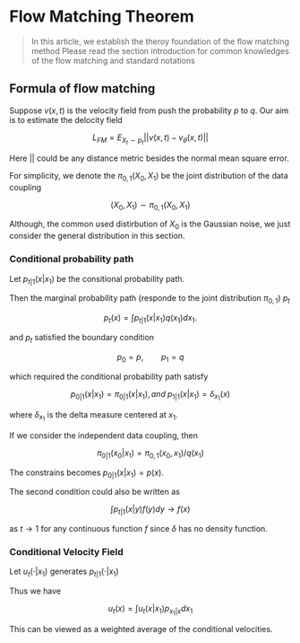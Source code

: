 # Flow Matching Theorem
> In this article, we establish the theroy foundation of the flow matching method
> Please read the section introduction for common knowledges of the flow matching and standard notations

## Formula of flow matching

Suppose $v(x,t)$ is the velocity field from push the probability $p$ to $q$. Our aim is to estimate the delocity field

$$L_{FM}=E_{X_t\sim p_t} ||v(x,t) - v_\theta(x,t)||$$

Here $||$ could be any distance metric besides the normal mean square error.

For simplicity, we denote the $\pi_{0,1}(X_0,X_1)$ be the joint distribution of the data coupling

$$(X_0,X_1)\sim \pi_{0,1}(X_0,X_1)$$

Although, the common used distirbution of $X_0$ is the Gaussian noise, we just consider the general distribution in this section.

### Conditional probability path

Let $p_{t|1}(x|x_1)$ be the consitional probability path.

Then the marginal probability path (responde to the joint distribution $\pi_{0,1}$) $p_t$

$$p_t(x) = \int p_{t|1}(x|x_1) q(x_1)d x_1.$$

and $p_t$ satisfied the boundary condition

$$p_0 = p, \qquad p_1 = q$$

which required the conditional probability path satisfy

$$
p_{0|1}(x|x_1) = \pi_{0|1}(x|x_1), and \; p_{1|1} (x|x_1) = \delta_{x_1}(x)
$$

where $\delta_{x_1}$ is the delta measure centered at $x_1$.

If we consider the independent data coupling, then

$$\pi_{0|1}(x_0|x_1) = \pi_{0,1}(x_0,x_1)/q(x_1)$$

The constrains becomes $p_{0|1}(x|x_1) = p(x)$.

The second condition could also be written as

$$\int p_{t|1}(x|y) f(y) d y \rightarrow f(x)$$

as $t\rightarrow 1$ for any continuous function $f$ since $\delta$ has no density function.

### Conditional Velocity Field

Let $u_t(\cdot|x_1)$ generates $p_{t|1}(\cdot | x_1)$

Thus we have

$$u_t(x) = \int u_t(x|x_1) p_{x_1|x} d x_1$$

This can be viewed as a weighted average of the conditional velocities.

